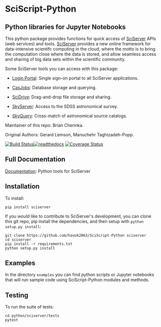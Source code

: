 # SciScript-Python

## Python libraries for Jupyter Notebooks

This python package provides functions for quick access of [SciServer](http://www.sciserver.org) APIs (web services) and tools.
[SciServer](http://www.sciserver.org) provides a new online framework for data-intensive scientifc computing in the cloud,
where the motto is to bring the computation close where the data is stored, and allow seamless access and sharing of big data sets within the scientific community.

Some SciServer tools you can access with this package:

 * [Login Portal](http://portal.sciserver.org): Single sign-on portal to all SciServer applications.

 * [CasJobs](http://skyserver.sdss.org/CasJobs): Database storage and querying.

 * [SciDrive](http://www.scidrive.org/): Drag-and-drop file storage and sharing.

 * [SkyServer](http://skyserver.sdss.org/): Access to the SDSS astronomical survey.

 * [SkyQuery](http://www.voservices.net/skyquery): Cross-match of astronomical source catalogs.

Maintainer of this repo: Brian Cherinka.

Original Authors: Gerard Lemson, Manuchehr Taghizadeh-Popp.

[![Build Status](https://travis-ci.org/havok2063/SciScript-Python.svg?branch=master)](https://travis-ci.org/havok2063/SciScript-Python)[![readthedocs](https://readthedocs.org/projects/docs/badge/)](http://sciserver.readthedocs.io/en/latest/)
[![Coverage Status](https://coveralls.io/repos/github/havok2063/SciScript-Python/badge.svg?branch=master)](https://coveralls.io/github/havok2063/SciScript-Python?branch=master)

Full Documentation
------------------

[Documentation](http://sciserver.readthedocs.io/en/latest/): Python tools for SciServer

Installation
------------

To install:

    pip install sciserver

If you would like to contribute to SciServer's development, you can clone this git repo, pip install the dependencies, and then setup with `python setup.py install`:

    git clone https://github.com/havok2063/SciScript-Python sciserver
    cd sciserver
    pip install -r requirements.txt
    python setup.py install

Examples
--------

In the directory `examples` you can find python scripts or Jupyter notebooks that will run sample code using SciScript-Python modules and methods.

Testing
-------

To run the suite of tests:

    cd python/sciserver/tests
    pytest

